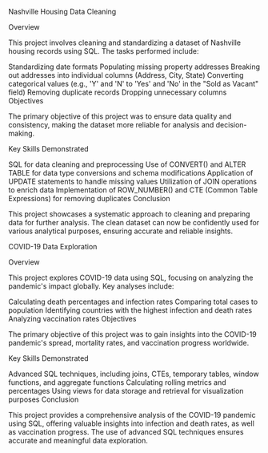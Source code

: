 Nashville Housing Data Cleaning

Overview

This project involves cleaning and standardizing a dataset of Nashville housing records using SQL. The tasks performed include:

Standardizing date formats
Populating missing property addresses
Breaking out addresses into individual columns (Address, City, State)
Converting categorical values (e.g., 'Y' and 'N' to 'Yes' and 'No' in the "Sold as Vacant" field)
Removing duplicate records
Dropping unnecessary columns
Objectives

The primary objective of this project was to ensure data quality and consistency, making the dataset more reliable for analysis and decision-making.

Key Skills Demonstrated

SQL for data cleaning and preprocessing
Use of CONVERT() and ALTER TABLE for data type conversions and schema modifications
Application of UPDATE statements to handle missing values
Utilization of JOIN operations to enrich data
Implementation of ROW_NUMBER() and CTE (Common Table Expressions) for removing duplicates
Conclusion

This project showcases a systematic approach to cleaning and preparing data for further analysis. The clean dataset can now be confidently used for various analytical purposes, ensuring accurate and reliable insights.

COVID-19 Data Exploration

Overview

This project explores COVID-19 data using SQL, focusing on analyzing the pandemic's impact globally. Key analyses include:

Calculating death percentages and infection rates
Comparing total cases to population
Identifying countries with the highest infection and death rates
Analyzing vaccination rates
Objectives

The primary objective of this project was to gain insights into the COVID-19 pandemic's spread, mortality rates, and vaccination progress worldwide.

Key Skills Demonstrated

Advanced SQL techniques, including joins, CTEs, temporary tables, window functions, and aggregate functions
Calculating rolling metrics and percentages
Using views for data storage and retrieval for visualization purposes
Conclusion

This project provides a comprehensive analysis of the COVID-19 pandemic using SQL, offering valuable insights into infection and death rates, as well as vaccination progress. The use of advanced SQL techniques ensures accurate and meaningful data exploration.

